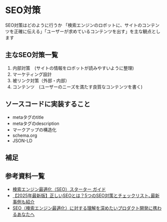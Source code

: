 # SEO対策
SEO対策はどのように行うか
「検索エンジンのロボットに、サイトのコンテンツを正確に伝える」「ユーザーが求めているコンテンツを出す」を主な観点とします

## 主なSEO対策一覧
1. 内部対策　(サイトの情報をロボットが読みやすいように整理)
2. マーケティング設計
3. 被リンク対策（外部・内部）
4. コンテンツ　(ユーザーのニーズを満たす良質なコンテンツを書く)

## ソースコードに実装すること
* metaタグのtitle
* metaタグのdescription
* マークアップの構造化
* schema.org
* JSON-LD

## 補足

## 参考資料一覧
* [検索エンジン最適化（SEO）スターター ガイド](https://developers.google.com/search/docs/fundamentals/seo-starter-guide?hl=ja)
* [【2025年最新版】正しいSEOとは？5つのSEO対策とチェックリスト､最新事例も紹介](https://mieru-ca.com/blog/seo-measures/)
* [SEO（検索エンジン最適化）に対する理解を深めたいプロダクト開発に携わるあなたへ](https://zenn.dev/immedio/articles/09ff8e5481480f)